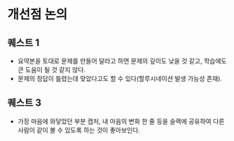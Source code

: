 # 개선점 논의
## 퀘스트 1
- 요약본을 토대로 문제를 만들어 달라고 하면 문제의 깊이도 낮을 것 같고, 학습에도 큰 도움이 될 것 같지 않다.
- 문제의 정답이 틀렸는데 맞았다고도 할 수 있다(할루시네이션 발생 가능성 존재).

## 퀘스트 3
- 가장 마음에 와닿았던 부분 캡처, 내 마음의 변화 한 줄 등을 슬랙에 공유하여 다른 사람이 같이 볼 수 있도록 하는 것이 좋아보인다.
